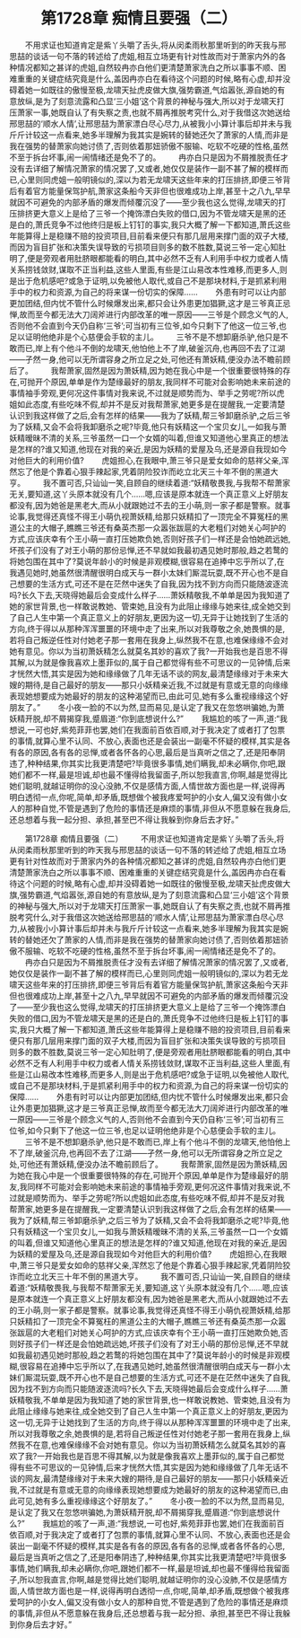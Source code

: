 # 　　第1728章 痴情且要强（二）
　　不用求证也知道肯定是紫丫头嚼了舌头,将从闵柔雨秋那里听到的昨天我与邢思喆的谈话一句不落的转述给了虎姐,相互立场更有针对性故而对于萧家内外的各种情况都知之甚详的虎姐,自然较冉亦白他们更清楚萧家洗白之所以事事不顺、困难重重的关键症结究竟是什么,盖因冉亦白在看待这个问题的时候,略有心虚,却并没碍着她一如既往的傲慢至极,龙啸天扯虎皮做大旗,强势霸道,气焰嚣张,源自她的有意放纵,是为了刻意流露和凸显‘三小姐’这个背景的神秘与强大,所以对于龙啸天打压萧家一事,她既自认了有失察之责,也就不屑再推脱考究什么,对于我借这次她送给邢思喆的‘顺水人情’,让邢思喆为萧家漂白尽心尽力,从被我小小算计事后却并未与我斤斤计较这一点看来,她多半理解为我其实是婉转的替她还欠了萧家的人情,而非是我在强势的替萧家向她讨债了,否则依着那妞骄傲不服输、吃软不吃硬的性格,虽然不至于拆台坏事,闹一闹情绪还是免不了的。
　　冉亦白只是因为不屑推脱责任才没有去详细了解情况萧家的情况罢了,又或者,她仅仅是装作一副不甚了解的模样而已,心里则同虎姐一般明镜似的,深以为若无龙啸天这些年来的打压排挤,即便三爷背后有着官方能量保驾护航,萧家这条船今天非但也很难成功上岸,甚至十之八九,早早就因不可避免的内部矛盾的爆发而倾覆沉没了——至少我也这么觉得,龙啸天的打压排挤更大意义上是给了三爷一个掩饰漂白失败的借口,因为不管龙啸天是黑的还是白的,萧氏竞争不过他终归是板上钉钉的事实,我只大概了解一下都知道,萧氏这些年能算得上是稳赚不赔的投资项目,目前看来便只有那几层用来撑门面的双子大楼,而因为盲目扩张和决策失误导致的亏损项目则多的数不胜数,莫说三爷一定心知肚明了,便是旁观者用肚脐眼都能看的明白,其中必然不乏有人利用手中权力或者人情关系捞钱敛财,谋取不正当利益,这些人里面,有些是江山易改本性难移,而更多人,则是出于危机感吧?或急于证明,以免被他人取代,或自己不是那块材料,于是抓紧利用手中的权力和资源,为自己的将来谋一份切实的保障……
　　外患有时可以让内部更加团结,但内忧不管什么时候爆发出来,都只会让外患更加猖獗,这才是三爷真正忌惮,故而至今都无法大刀阔斧进行内部改革的唯一原因——三爷是个顾念义气的人,否则他不会直到今天仍自称‘三爷’;可当初有三位爷,如今只剩下了他这一位三爷,也足以证明他绝非是个心慈便会手软的主儿。
　　三爷不是不想卸磨杀驴,他只是不敢而已,岸上有个他斗不倒的龙啸天,他怕他上不了岸,破釜沉舟,也再回不去了江湖——孑然一身,他可以无所谓容身之所立足之处,可他还有萧妖精,便没办法不瞻前顾后了。
　　我帮萧家,固然是因为萧妖精,因为她在我心中是一个很重要很特殊的存在,可抛开个原因,单单是作为楚缘最好的朋友,我同样不可能对会影响她未来前途的事情袖手旁观,更何况这件事情对我来说,不过就是顺势而为、举手之劳呢?所以虎姐如此态度,有些吃味不假,却并不是反对我帮萧家,她更多是在提醒我,一定要清楚认识到我这样做了之后,会有怎样的结果——我为了妖精,帮三爷卸磨杀驴,之后三爷为了妖精,又会不会将我卸磨杀之呢?毕竟,他只有妖精这一个宝贝女儿,一如我与萧妖精暧昧不清的关系,三爷虽然一口一个女婿的叫着,但谁又知道他心里真正的想法是怎样的?谁又知道,他现在对我的亲近,是因为妖精的爱屋及乌,还是源自我现如今对他巨大的利用价值?
　　虎姐担心,在我眼中,萧三爷只是爱女如命的慈祥父亲,浑然忘了他是个靠着心狠手辣起家,凭着阴险狡诈而屹立北天三十年不倒的黑道大亨。
　　我不置可否,只讪讪一笑,自顾自的继续着道:“妖精敬畏我,与我帮不帮萧家无关,要知道,这丫头原本就没有几个……嗯,应该是原本就连一个真正意义上好朋友都没有,因为她爸是黑老大,而从小就跟她过不去的王小萌,则一家子都是警察。就事论事,我觉得还真怪不得王小萌仇视萧妖精,给那只妖精扣了一顶完全不算冤枉的黑道公主的大帽子,瞧瞧三爷还有桑英杰那一众嚣张跋扈的大老粗们对她关心呵护的方式,应该庆幸有个王小萌一直打压她欺负她,否则好孩子们一样还是会怕她疏远她,坏孩子们没有了对王小萌的那份忌惮,还不早就如我最初遇见她时那般,趋之若鹜的将她包围在其中了?莫说年龄小的时候是非观模糊,很容易在追捧中忘乎所以了,在我遇见她时,她虽然很清醒很明白成天与一群小太妹们厮混玩耍,既不开心也不是自己想要的生活方式,可还不是在茫然中迷失了自我,因为找不到方向而只能随波逐流吗?长久下去,天晓得她最后会变成什么样子……萧妖精敬我,不单单是因为我知道了她的家世背景,也一样敢说教她、管束她,且没有为此阻止缘缘与她来往,成全她交到了自己人生中第一个真正意义上的好朋友,更因为这一切,无异于让她找到了生活的方向,终于得以从那种浑浑噩噩的环境中走了出来,所以对我尊敬之余,她畏惧的是,若将自己叛逆任性对付她老子那一套用在我身上,纵然我不在意,也难保缘缘不会对她有意见。你以为当初萧妖精怎么就莫名其妙的喜欢了我?一开始我也是百思不得其解,以为就是像我喜欢上墨菲似的,属于自己都觉得有些不可思议的一见钟情,后来才恍然大悟,其实是因为她和缘缘做了几年无话不谈的网友,最清楚缘缘对于未来大嫂的期待,是自己最好的朋友——那只小妖精亲近我,不过就是有意或无意的向缘缘表现她想要成为她最好的朋友的这种渴望而已,由此可见,她有多么重视缘缘这个好朋友了。”
　　冬小夜一脸的不以为然,显而易见,是认定了我又在忽悠哄骗她,为萧妖精开脱,却不屑揭穿我,蹙眉道:“你到底想说什么?”
　　我尴尬的咳了一声,道:“我想说,一可也好,紫苑菲菲也罢,她们在我面前百依百顺,对于我决定了或者打了包票的事情,就算心里不认同、不放心,表面也还是会装出一副毫不怀疑的模样,其实是各有各的原因,各有各的忌惮,或者各怀各的心思,最后是当真听之信之了,还是阳奉阴违了,种种结果,你其实比我更清楚吧?毕竟很多事情,她们瞒我,却未必瞒你,你吧,跟她们都不一样,最是坦诚,却也最不懂得给我留面子,所以恕我直言,你啊,越是觉得比她们聪明,就越证明你的没心没肺,不仅是感情方面,人情世故方面也是一样,说得再明白透彻一点,你呢,简单,却矛盾,既想做个被我疼爱呵护的小女人,偏又没有做小女人的那种自觉,不管是遇到了危险的事情还是麻烦的事情,非但从不愿意躲在我身后,还总想着与我一起分担、承担,甚至巴不得让我躲到你身后去才好。”

　　第1728章 痴情且要强（二）
　　不用求证也知道肯定是紫丫头嚼了舌头,将从闵柔雨秋那里听到的昨天我与邢思喆的谈话一句不落的转述给了虎姐,相互立场更有针对性故而对于萧家内外的各种情况都知之甚详的虎姐,自然较冉亦白他们更清楚萧家洗白之所以事事不顺、困难重重的关键症结究竟是什么,盖因冉亦白在看待这个问题的时候,略有心虚,却并没碍着她一如既往的傲慢至极,龙啸天扯虎皮做大旗,强势霸道,气焰嚣张,源自她的有意放纵,是为了刻意流露和凸显‘三小姐’这个背景的神秘与强大,所以对于龙啸天打压萧家一事,她既自认了有失察之责,也就不屑再推脱考究什么,对于我借这次她送给邢思喆的‘顺水人情’,让邢思喆为萧家漂白尽心尽力,从被我小小算计事后却并未与我斤斤计较这一点看来,她多半理解为我其实是婉转的替她还欠了萧家的人情,而非是我在强势的替萧家向她讨债了,否则依着那妞骄傲不服输、吃软不吃硬的性格,虽然不至于拆台坏事,闹一闹情绪还是免不了的。
　　冉亦白只是因为不屑推脱责任才没有去详细了解情况萧家的情况罢了,又或者,她仅仅是装作一副不甚了解的模样而已,心里则同虎姐一般明镜似的,深以为若无龙啸天这些年来的打压排挤,即便三爷背后有着官方能量保驾护航,萧家这条船今天非但也很难成功上岸,甚至十之八九,早早就因不可避免的内部矛盾的爆发而倾覆沉没了——至少我也这么觉得,龙啸天的打压排挤更大意义上是给了三爷一个掩饰漂白失败的借口,因为不管龙啸天是黑的还是白的,萧氏竞争不过他终归是板上钉钉的事实,我只大概了解一下都知道,萧氏这些年能算得上是稳赚不赔的投资项目,目前看来便只有那几层用来撑门面的双子大楼,而因为盲目扩张和决策失误导致的亏损项目则多的数不胜数,莫说三爷一定心知肚明了,便是旁观者用肚脐眼都能看的明白,其中必然不乏有人利用手中权力或者人情关系捞钱敛财,谋取不正当利益,这些人里面,有些是江山易改本性难移,而更多人,则是出于危机感吧?或急于证明,以免被他人取代,或自己不是那块材料,于是抓紧利用手中的权力和资源,为自己的将来谋一份切实的保障……
　　外患有时可以让内部更加团结,但内忧不管什么时候爆发出来,都只会让外患更加猖獗,这才是三爷真正忌惮,故而至今都无法大刀阔斧进行内部改革的唯一原因——三爷是个顾念义气的人,否则他不会直到今天仍自称‘三爷’;可当初有三位爷,如今只剩下了他这一位三爷,也足以证明他绝非是个心慈便会手软的主儿。
　　三爷不是不想卸磨杀驴,他只是不敢而已,岸上有个他斗不倒的龙啸天,他怕他上不了岸,破釜沉舟,也再回不去了江湖——孑然一身,他可以无所谓容身之所立足之处,可他还有萧妖精,便没办法不瞻前顾后了。
　　我帮萧家,固然是因为萧妖精,因为她在我心中是一个很重要很特殊的存在,可抛开个原因,单单是作为楚缘最好的朋友,我同样不可能对会影响她未来前途的事情袖手旁观,更何况这件事情对我来说,不过就是顺势而为、举手之劳呢?所以虎姐如此态度,有些吃味不假,却并不是反对我帮萧家,她更多是在提醒我,一定要清楚认识到我这样做了之后,会有怎样的结果——我为了妖精,帮三爷卸磨杀驴,之后三爷为了妖精,又会不会将我卸磨杀之呢?毕竟,他只有妖精这一个宝贝女儿,一如我与萧妖精暧昧不清的关系,三爷虽然一口一个女婿的叫着,但谁又知道他心里真正的想法是怎样的?谁又知道,他现在对我的亲近,是因为妖精的爱屋及乌,还是源自我现如今对他巨大的利用价值?
　　虎姐担心,在我眼中,萧三爷只是爱女如命的慈祥父亲,浑然忘了他是个靠着心狠手辣起家,凭着阴险狡诈而屹立北天三十年不倒的黑道大亨。
　　我不置可否,只讪讪一笑,自顾自的继续着道:“妖精敬畏我,与我帮不帮萧家无关,要知道,这丫头原本就没有几个……嗯,应该是原本就连一个真正意义上好朋友都没有,因为她爸是黑老大,而从小就跟她过不去的王小萌,则一家子都是警察。就事论事,我觉得还真怪不得王小萌仇视萧妖精,给那只妖精扣了一顶完全不算冤枉的黑道公主的大帽子,瞧瞧三爷还有桑英杰那一众嚣张跋扈的大老粗们对她关心呵护的方式,应该庆幸有个王小萌一直打压她欺负她,否则好孩子们一样还是会怕她疏远她,坏孩子们没有了对王小萌的那份忌惮,还不早就如我最初遇见她时那般,趋之若鹜的将她包围在其中了?莫说年龄小的时候是非观模糊,很容易在追捧中忘乎所以了,在我遇见她时,她虽然很清醒很明白成天与一群小太妹们厮混玩耍,既不开心也不是自己想要的生活方式,可还不是在茫然中迷失了自我,因为找不到方向而只能随波逐流吗?长久下去,天晓得她最后会变成什么样子……萧妖精敬我,不单单是因为我知道了她的家世背景,也一样敢说教她、管束她,且没有为此阻止缘缘与她来往,成全她交到了自己人生中第一个真正意义上的好朋友,更因为这一切,无异于让她找到了生活的方向,终于得以从那种浑浑噩噩的环境中走了出来,所以对我尊敬之余,她畏惧的是,若将自己叛逆任性对付她老子那一套用在我身上,纵然我不在意,也难保缘缘不会对她有意见。你以为当初萧妖精怎么就莫名其妙的喜欢了我?一开始我也是百思不得其解,以为就是像我喜欢上墨菲似的,属于自己都觉得有些不可思议的一见钟情,后来才恍然大悟,其实是因为她和缘缘做了几年无话不谈的网友,最清楚缘缘对于未来大嫂的期待,是自己最好的朋友——那只小妖精亲近我,不过就是有意或无意的向缘缘表现她想要成为她最好的朋友的这种渴望而已,由此可见,她有多么重视缘缘这个好朋友了。”
　　冬小夜一脸的不以为然,显而易见,是认定了我又在忽悠哄骗她,为萧妖精开脱,却不屑揭穿我,蹙眉道:“你到底想说什么?”
　　我尴尬的咳了一声,道:“我想说,一可也好,紫苑菲菲也罢,她们在我面前百依百顺,对于我决定了或者打了包票的事情,就算心里不认同、不放心,表面也还是会装出一副毫不怀疑的模样,其实是各有各的原因,各有各的忌惮,或者各怀各的心思,最后是当真听之信之了,还是阳奉阴违了,种种结果,你其实比我更清楚吧?毕竟很多事情,她们瞒我,却未必瞒你,你吧,跟她们都不一样,最是坦诚,却也最不懂得给我留面子,所以恕我直言,你啊,越是觉得比她们聪明,就越证明你的没心没肺,不仅是感情方面,人情世故方面也是一样,说得再明白透彻一点,你呢,简单,却矛盾,既想做个被我疼爱呵护的小女人,偏又没有做小女人的那种自觉,不管是遇到了危险的事情还是麻烦的事情,非但从不愿意躲在我身后,还总想着与我一起分担、承担,甚至巴不得让我躲到你身后去才好。”

